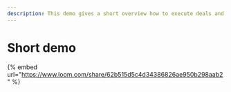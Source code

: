 ```yaml
---
description: This demo gives a short overview how to execute deals and over DRT™
---
```


# Short demo

{% embed url="https://www.loom.com/share/62b515d5c4d34386826ae950b298aab2" %}
